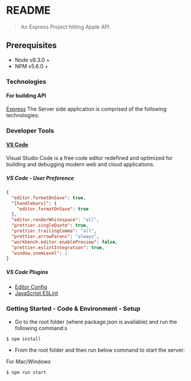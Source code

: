 # README

> An Express Project hitting Apple API

## Prerequisites

- Node v8.3.0 +
- NPM v5.6.0 +

### Technologies

#### For building API

[Express](https://expressjs.com/)
The Server side application is comprised of the following technologies:

### Developer Tools

#### [VS Code](https://code.visualstudio.com/)

Visual Studio Code is a free code editor redefined and optimized for building and debugging modern web and cloud applications.

##### VS Code - User Preference

```json
{
  "editor.formatOnSave": true,
  "[handlebars]": {
    "editor.formatOnSave": true
  },
  "editor.renderWhitespace": "all",
  "prettier.singleQuote": true,
  "prettier.trailingComma": "all",
  "prettier.arrowParens": "always",
  "workbench.editor.enablePreview": false,
  "prettier.eslintIntegration": true,
  "window.zoomLevel": 1
}
```

##### VS Code Plugins

- [Editor Config](https://marketplace.visualstudio.com/items?itemName=EditorConfig.EditorConfig)
- [JavaScript ESLint](https://marketplace.visualstudio.com/items?itemName=dbaeumer.vscode-eslint)

### Getting Started - Code & Environment - Setup

- Go to the root folder (where package.json is available) and run the following command:s

```bash
$ npm install
```

- From the root folder and then run below command to start the server:

For Mac/Windows

```bash
$ npm run start
```
